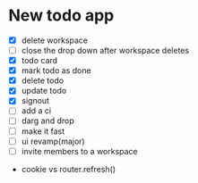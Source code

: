 # New todo app
- [x] delete workspace
- [ ] close the drop down after workspace deletes
- [x] todo card
- [x] mark todo as done
- [x] delete todo
- [x] update todo
- [x] signout
- [ ] add a ci
- [ ] darg and drop 
- [ ] make it fast
- [ ] ui revamp(major)
- [ ] invite members to a workspace
- cookie vs router.refresh()
